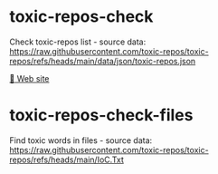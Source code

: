 # toxic-repos-check
Check toxic-repos list - source data: https://raw.githubusercontent.com/toxic-repos/toxic-repos/refs/heads/main/data/json/toxic-repos.json

[:link: Web site](https://khanzo.github.io/toxic-repos-check/find.html)

# toxic-repos-check-files
Find toxic words in files - source data: https://raw.githubusercontent.com/toxic-repos/toxic-repos/refs/heads/main/IoC.Txt

